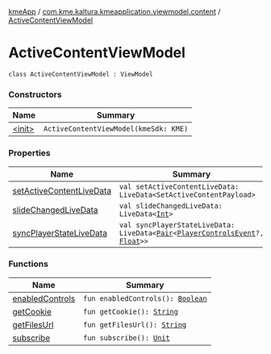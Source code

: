 [kmeApp](../../index.md) / [com.kme.kaltura.kmeapplication.viewmodel.content](../index.md) / [ActiveContentViewModel](./index.md)

# ActiveContentViewModel

`class ActiveContentViewModel : ViewModel`

### Constructors

| Name | Summary |
|---|---|
| [&lt;init&gt;](-init-.md) | `ActiveContentViewModel(kmeSdk: KME)` |

### Properties

| Name | Summary |
|---|---|
| [setActiveContentLiveData](set-active-content-live-data.md) | `val setActiveContentLiveData: LiveData<SetActiveContentPayload>` |
| [slideChangedLiveData](slide-changed-live-data.md) | `val slideChangedLiveData: LiveData<`[`Int`](https://kotlinlang.org/api/latest/jvm/stdlib/kotlin/-int/index.html)`>` |
| [syncPlayerStateLiveData](sync-player-state-live-data.md) | `val syncPlayerStateLiveData: LiveData<`[`Pair`](https://kotlinlang.org/api/latest/jvm/stdlib/kotlin/-pair/index.html)`<`[`PlayerControlsEvent`](../../com.kme.kaltura.kmeapplication.view.view.content.controls/-player-controls-event/index.md)`?, `[`Float`](https://kotlinlang.org/api/latest/jvm/stdlib/kotlin/-float/index.html)`>>` |

### Functions

| Name | Summary |
|---|---|
| [enabledControls](enabled-controls.md) | `fun enabledControls(): `[`Boolean`](https://kotlinlang.org/api/latest/jvm/stdlib/kotlin/-boolean/index.html) |
| [getCookie](get-cookie.md) | `fun getCookie(): `[`String`](https://kotlinlang.org/api/latest/jvm/stdlib/kotlin/-string/index.html) |
| [getFilesUrl](get-files-url.md) | `fun getFilesUrl(): `[`String`](https://kotlinlang.org/api/latest/jvm/stdlib/kotlin/-string/index.html) |
| [subscribe](subscribe.md) | `fun subscribe(): `[`Unit`](https://kotlinlang.org/api/latest/jvm/stdlib/kotlin/-unit/index.html) |
